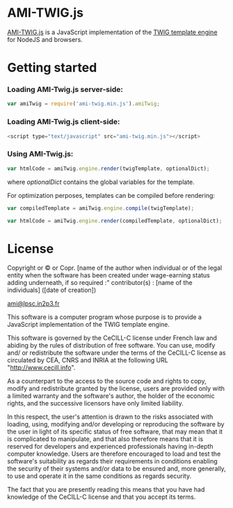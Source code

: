 AMI-TWIG.js
===========

[AMI-TWIG.js](http://www.cern.ch/ami/twig/) is a JavaScript implementation of the [TWIG template engine](http://twig.sensiolabs.org/) for NodeJS and browsers.


Getting started
===============

### Loading AMI-Twig.js server-side:

```javascript
var amiTwig = require('ami-twig.min.js').amiTwig;
```

### Loading AMI-Twig.js client-side:

```javascript
<script type="text/javascript" src="ami-twig.min.js"></script>
```

### Using AMI-Twig.js:

```javascript
var htmlCode = amiTwig.engine.render(twigTemplate, optionalDict);
```

where *optionalDict* contains the global variables for the template.

For optimization perposes, templates can be compiled before rendering:

```javascript
var compiledTemplate = amiTwig.engine.compile(twigTemplate);

var htmlCode = amiTwig.engine.render(compiledTemplate, optionalDict);
```

License
=======

Copyright or © or Copr. [name of the author when individual or of the
legal entity when the software has been created under wage-earning status
adding underneath, if so required :" contributor(s) : [name of the
individuals] ([date of creation])

ami@lpsc.in2p3.fr

This software is a computer program whose purpose is to provide a JavaScript
implementation of the TWIG template engine.

This software is governed by the CeCILL-C license under French law and
abiding by the rules of distribution of free software.  You can  use, 
modify and/ or redistribute the software under the terms of the CeCILL-C
license as circulated by CEA, CNRS and INRIA at the following URL
"http://www.cecill.info". 

As a counterpart to the access to the source code and  rights to copy,
modify and redistribute granted by the license, users are provided only
with a limited warranty  and the software's author,  the holder of the
economic rights,  and the successive licensors  have only  limited
liability. 

In this respect, the user's attention is drawn to the risks associated
with loading,  using,  modifying and/or developing or reproducing the
software by the user in light of its specific status of free software,
that may mean  that it is complicated to manipulate,  and  that  also
therefore means  that it is reserved for developers  and  experienced
professionals having in-depth computer knowledge. Users are therefore
encouraged to load and test the software's suitability as regards their
requirements in conditions enabling the security of their systems and/or 
data to be ensured and,  more generally, to use and operate it in the 
same conditions as regards security. 

The fact that you are presently reading this means that you have had
knowledge of the CeCILL-C license and that you accept its terms.
